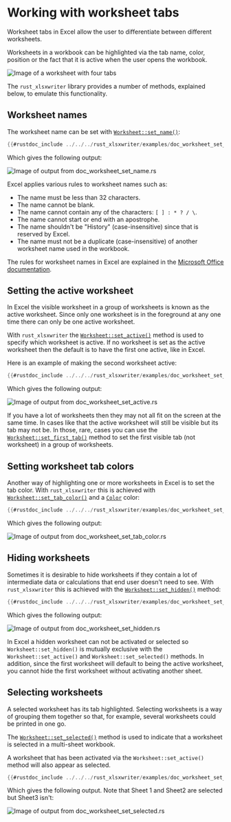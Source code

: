 # Working with worksheet tabs

Worksheet tabs in Excel allow the user to differentiate between different
worksheets.

Worksheets in a workbook can be highlighted via the tab name, color, position or
the fact that it is active when the user opens the workbook.

![Image of a worksheet with four tabs](../../images/worksheet_tabs.png)

The `rust_xlsxwriter` library provides a number of methods, explained below, to
emulate this functionality.

## Worksheet names

The worksheet name can be set with [`Worksheet::set_name()`]:

```rust
{{#rustdoc_include ../../../rust_xlsxwriter/examples/doc_worksheet_set_name.rs:13:16}}
```

Which gives the following output:

![Image of output from doc_worksheet_set_name.rs](../../images/worksheet_set_name.png)

Excel applies various rules to worksheet names such as:

* The name must be less than 32 characters.
* The name cannot be blank.
* The name cannot contain any of the characters: `[ ] : * ? / \`.
* The name cannot start or end with an apostrophe.
* The name shouldn't be "History" (case-insensitive) since that is reserved by
  Excel.
* The name must not be a duplicate (case-insensitive) of another worksheet name
  used in the workbook.

The rules for worksheet names in Excel are explained in the [Microsoft
Office documentation].

## Setting the active worksheet

In Excel the visible worksheet in a group of worksheets is known as the active
worksheet. Since only one worksheet is in the foreground at any one time there
can only be one active worksheet.

With `rust_xlsxwriter` the [`Worksheet::set_active()`] method is used to specify
which worksheet is active. If no worksheet is set as the active worksheet then
the default is to have the first one active, like in Excel.

Here is an example of making the second worksheet active:

```rust
{{#rustdoc_include ../../../rust_xlsxwriter/examples/doc_worksheet_set_active.rs:17}}
```

Which gives the following output:

![Image of output from doc_worksheet_set_active.rs](../../images/worksheet_set_active.png)

If you have a lot of worksheets then they may not all fit on the screen at the
same time. In cases like that the active worksheet will still be visible but its
tab may not be. In those, rare, cases you can use the
[`Worksheet::set_first_tab()`] method to set the first visible tab (not
worksheet) in a group of worksheets.

## Setting worksheet tab colors

Another way of highlighting one or more worksheets in Excel is to set the tab
color. With `rust_xlsxwriter` this is achieved with
[`Worksheet::set_tab_color()`] and a [`Color`] color:

```rust
{{#rustdoc_include ../../../rust_xlsxwriter/examples/doc_worksheet_set_tab_color.rs:12:22}}
```

Which gives the following output:

![Image of output from doc_worksheet_set_tab_color.rs](../../images/worksheet_set_tab_color.png)

## Hiding worksheets

Sometimes it is desirable to hide worksheets if they contain a lot of
intermediate data or calculations that end user doesn't need to see. With
`rust_xlsxwriter` this is achieved with the [`Worksheet::set_hidden()`]
method:

```rust
{{#rustdoc_include ../../../rust_xlsxwriter/examples/doc_worksheet_set_hidden.rs:12:16}}
```

Which gives the following output:

![Image of output from doc_worksheet_set_hidden.rs](../../images/worksheet_set_hidden.png)

In Excel a hidden worksheet can not be activated or selected so
`Worksheet::set_hidden()` is mutually exclusive with the `Worksheet::set_active()`
and `Worksheet::set_selected()` methods. In addition, since the first worksheet
will default to being the active worksheet, you cannot hide the first worksheet
without activating another sheet.


## Selecting worksheets

A selected worksheet has its tab highlighted. Selecting worksheets is a way of
grouping them together so that, for example, several worksheets could be printed
in one go.

The [`Worksheet::set_selected()`] method is used to indicate that a
worksheet is selected in a multi-sheet workbook.

A worksheet that has been activated via the `Worksheet::set_active()` method will
also appear as selected.

```rust
{{#rustdoc_include ../../../rust_xlsxwriter/examples/doc_worksheet_set_selected.rs:14:18}}
```

Which gives the following output. Note that Sheet 1 and Sheet2 are selected but
Sheet3 isn't:

![Image of output from doc_worksheet_set_selected.rs](../../images/worksheet_set_selected.png)









[`Color`]: https://docs.rs/rust_xlsxwriter/latest/rust_xlsxwriter/enum.Color.html
[`Worksheet::set_name()`]: https://docs.rs/rust_xlsxwriter/latest/rust_xlsxwriter/worksheet/struct.Worksheet.html#method.set_name
[`Worksheet::set_active()`]: https://docs.rs/rust_xlsxwriter/latest/rust_xlsxwriter/worksheet/struct.Worksheet.html#method.set_active
[`Worksheet::set_hidden()`]: https://docs.rs/rust_xlsxwriter/latest/rust_xlsxwriter/worksheet/struct.Worksheet.html#method.set_hidden
[`Worksheet::set_selected()`]: https://docs.rs/rust_xlsxwriter/latest/rust_xlsxwriter/worksheet/struct.Worksheet.html#method.set_selected
[`Worksheet::set_tab_color()`]: https://docs.rs/rust_xlsxwriter/latest/rust_xlsxwriter/worksheet/struct.Worksheet.html#method.set_tab_color
[`Worksheet::set_first_tab()`]: https://docs.rs/rust_xlsxwriter/latest/rust_xlsxwriter/worksheet/struct.Worksheet.html#method.set_first_tab
[Microsoft Office documentation]: https://support.office.com/en-ie/article/rename-a-worksheet-3f1f7148-ee83-404d-8ef0-9ff99fbad1f9
